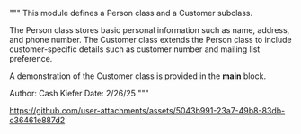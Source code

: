 """
This module defines a Person class and a Customer subclass.

The Person class stores basic personal information such as name, address, and phone number.
The Customer class extends the Person class to include customer-specific details such as
customer number and mailing list preference.

A demonstration of the Customer class is provided in the __main__ block.

Author: Cash Kiefer
Date: 2/26/25
"""


https://github.com/user-attachments/assets/5043b991-23a7-49b8-83db-c36461e887d2

